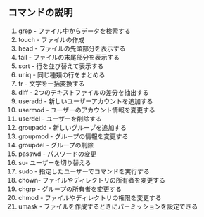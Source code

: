 ## コマンドの説明

1. grep - ファイル中からデータを検索する
1. touch - ファイルの作成
1. head - ファイルの先頭部分を表示する　
1. tail - ファイルの末尾部分を表示する
1. sort - 行を並び替えて表示する
1. uniq - 同じ種類の行をまとめる
1. tr - 文字を一括変換する
1. diff - 2つのテキストファイルの差分を抽出する
1. useradd - 新しいユーザーアカウントを追加する
1. usermod - ユーザーのアカウント情報を変更する
1. userdel - ユーザーを削除する
1. groupadd - 新しいグループを追加する
1. groupmod - グループの情報を変更する
1. groupdel - グループの削除
1. passwd - パスワードの変更
1. su- ユーザーを切り替える
1. sudo - 指定したユーザーでコマンドを実行する
1. chown- ファイルやディレクトリの所有者を変更する
1. chgrp - グループの所有者を変更する
1. chmod - ファイルやディレクトリの権限を変更する
1. umask - ファイルを作成するときにパーミッションを設定できる
